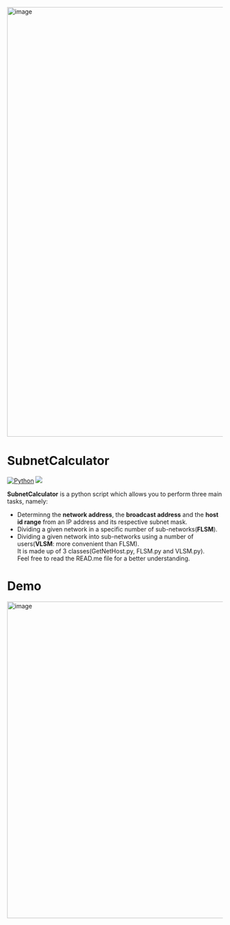 <img width="1001" alt="image" src="https://user-images.githubusercontent.com/64969369/210277615-2f481490-fdf2-4833-843f-fe30e82211d5.png">

# SubnetCalculator
[![Python](https://img.shields.io/badge/Python-%E2%89%A5%203.9-yellow.svg)](https://www.python.org/) 
<img src="https://img.shields.io/badge/Maintained%3F-Yes-96c40f">  
  
**SubnetCalculator** is a python script which allows you to perform three main tasks, namely:
- Determinng the **network address**, the **broadcast address** and the **host id range** from an IP address and its respective subnet mask.<br>
- Dividing a given network in a specific number of sub-networks(**FLSM**).
- Dividing a given network into sub-networks using a number of users(**VLSM**: more convenient than FLSM).<br>
It is made up of 3 classes(GetNetHost.py, FLSM.py and VLSM.py).<br>
Feel free to read the READ.me file for a better understanding.



# Demo
<img width="738" alt="image" src="https://user-images.githubusercontent.com/64969369/210280663-e6853b08-9472-4694-aae1-c3b1d47cbaed.png">


